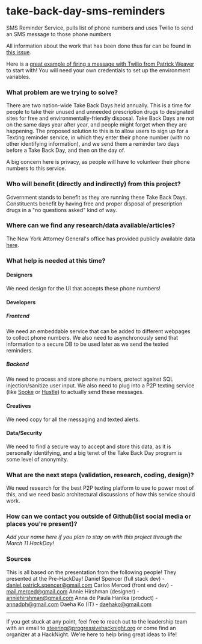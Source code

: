 # take-back-day-sms-reminders
SMS Reminder Service, pulls list of phone numbers and uses Twilio to send an SMS message to those phone numbers

All information about the work that has been done thus far can be found in [this issue](https://github.com/ProgressiveHackNight/project-ideas/issues/8).

Here is a [great example of firing a message with Twilio from Patrick Weaver](https://glitch.com/edit/#!/twilio-example) to start with! You will need your own credentials to set up the environment variables.

<!--- Keep everything below and click 'Submit new issue'  --->

### What problem are we trying to solve?

There are two nation-wide Take Back Days held annually. This is a time for people to take their unused and unneeded prescription drugs to designated sites for free and environmentally-friendly disposal. Take Back Days are not on the same days year after year, and people might forget when they are happening. The proposed solution to this is to allow users to sign up for a Texting reminder service, in which they enter their phone number (with no other identifying information), and we send them a reminder two days before a Take Back Day, and then on the day of.

A big concern here is privacy, as people will have to volunteer their phone numbers to this service.

### Who will benefit (directly and indirectly) from this project?

Government stands to benefit as they are running these Take Back Days. Constituents benefit by having free and proper disposal of prescription drugs in a "no questions asked" kind of way.

### Where can we find any research/data available/articles?

The New York Attorney General's office has provided publicly available data [here](https://github.com/NYAG/Takeback_Day_Hackathon).

### What help is needed at this time?

#### Designers
We need design for the UI that accepts these phone numbers!

#### Developers
##### Frontend
We need an embeddable service that can be added to different webpages to collect phone numbers. We also need to asynchronously send that information to a secure DB to be used later as we send the texted reminders.

##### Backend
We need to process and store phone numbers, protect against SQL injection/sanitize user input. We also need to plug into a P2P texting service (like [Spoke](https://opensource.moveon.org/spoke-p2p/) or [Hustle](https://hustle.com/)) to actually send these messages.

#### Creatives
We need copy for all the messaging and texted alerts.

#### Data/Security
We need to find a secure way to accept and store this data, as it is personally identifying, and a big tenet of the Take Back Day program is some level of anonymity.

### What are the next steps (validation, research, coding, design)?
We need research for the best P2P texting platform to use to power most of this, and we need basic architectural discussions of how this service should work.

### How can we contact you outside of Github(list social media or places you're present)?
_Add your name here if you plan to stay on with this project through the March 11 HackDay!_

### Sources
This is all based on the presentation from the following people! They presented at the Pre-HackDay!
Daniel Spencer (full stack dev) - daniel.patrick.spencer@gmail.com
Carlos Merced (front end dev) - mail.merced@gmail.com
Annie Hirshman (designer) - anniehirshman@gmail.com
Anna de Paula Hanika (product) - annadph@gmail.com
Daeha Ko (IT) - daehako@gmail.com

----
If you get stuck at any point, feel free to reach out to the leadership team with an email to steering@progressivehacknight.org or come find an organizer at a HackNight. We're here to help bring great ideas to life!
